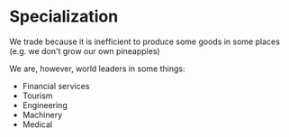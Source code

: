 # Specialization

We trade because it is inefficient to produce some goods in some places (e.g. we
don't grow our own pineapples)

We are, however, world leaders in some things:

- Financial services
- Tourism
- Engineering
- Machinery
- Medical


